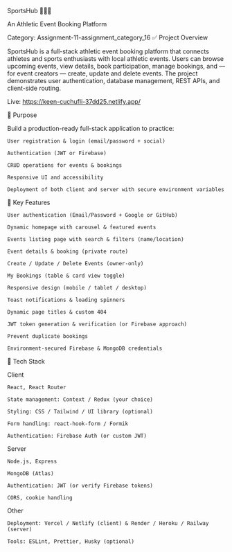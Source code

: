 SportsHub 🏃‍♂️🏅

An Athletic Event Booking Platform

Category: Assignment-11-assignment_category_16
✅ Project Overview

SportsHub is a full-stack athletic event booking platform that connects athletes and sports enthusiasts with local athletic events. Users can browse upcoming events, view details, book participation, manage bookings, and — for event creators — create, update and delete events. The project demonstrates user authentication, database management, REST APIs, and client-side routing.

Live: <https://keen-cuchufli-37dd25.netlify.app/>

🎯 Purpose

Build a production-ready full-stack application to practice:

    User registration & login (email/password + social)

    Authentication (JWT or Firebase)

    CRUD operations for events & bookings

    Responsive UI and accessibility

    Deployment of both client and server with secure environment variables

🔑 Key Features

    User authentication (Email/Password + Google or GitHub)

    Dynamic homepage with carousel & featured events

    Events listing page with search & filters (name/location)

    Event details & booking (private route)

    Create / Update / Delete Events (owner-only)

    My Bookings (table & card view toggle)

    Responsive design (mobile / tablet / desktop)

    Toast notifications & loading spinners

    Dynamic page titles & custom 404

    JWT token generation & verification (or Firebase approach)

    Prevent duplicate bookings

    Environment-secured Firebase & MongoDB credentials

🧰 Tech Stack

Client

    React, React Router

    State management: Context / Redux (your choice)

    Styling: CSS / Tailwind / UI library (optional)

    Form handling: react-hook-form / Formik

    Authentication: Firebase Auth (or custom JWT)

Server

    Node.js, Express

    MongoDB (Atlas)

    Authentication: JWT (or verify Firebase tokens)

    CORS, cookie handling

Other

    Deployment: Vercel / Netlify (client) & Render / Heroku / Railway (server)

    Tools: ESLint, Prettier, Husky (optional)